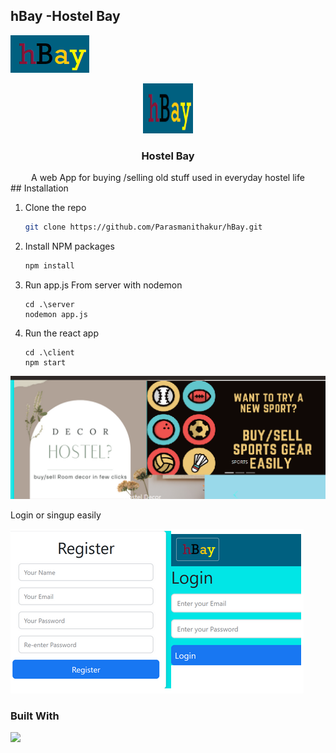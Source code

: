 ## hBay -Hostel Bay

![](https://github.com/Parasmanithakur/hBay/blob/main/client/src/component/icon.png)
<br />

<div align="center">
<img src="https://github.com/Parasmanithakur/hBay/blob/main/client/src/component/icon.png" alt="Logo" width="80" height="80"/>
  <h3 align="center">Hostel Bay</h3>
A web App for buying /selling old stuff used in everyday hostel life
</div>
## Installation

1.  Clone the repo
    ```sh
    git clone https://github.com/Parasmanithakur/hBay.git
    ```
2.  Install NPM packages

    ```sh
    npm install
    ```

3.  Run app.js From server with nodemon

    ```
    cd .\server
    nodemon app.js
    ```

4.  Run the react app

    ```
    cd .\client
    npm start
    ```

![](./sample.png)

Login or singup easily

![](./sample2.png)

### Built With

![](https://static.javatpoint.com/blog/images/mern-stack.png)
